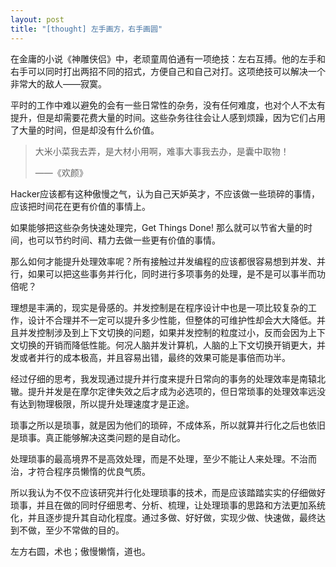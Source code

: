 ```yaml
---
layout: post
title: "[thought] 左手画方，右手画圆"
---
```


在金庸的小说《神雕侠侣》中，老顽童周伯通有一项绝技：左右互搏。他的左手和右手可以同时打出两招不同的招式，方便自己和自己对打。这项绝技可以解决一个非常大的敌人——寂寞。

平时的工作中难以避免的会有一些日常性的杂务，没有任何难度，也对个人不太有提升，但是却需要花费大量的时间。这些杂务往往会让人感到烦躁，因为它们占用了大量的时间，但是却没有什么价值。

> 大米小菜我去弄，是大材小用啊，难事大事我去办，是囊中取物！
> 
> ——《欢颜》

Hacker应该都有这种傲慢之气，认为自己天妒英才，不应该做一些琐碎的事情，应该把时间花在更有价值的事情上。

如果能够把这些杂务快速处理完，Get Things Done! 那么就可以节省大量的时间，也可以节约时间、精力去做一些更有价值的事情。

那么如何才能提升处理效率呢？所有接触过并发编程的应该都很容易想到并发、并行，如果可以把这些事务并行化，同时进行多项事务的处理，是不是可以事半而功倍呢？

理想是丰满的，现实是骨感的。并发控制是在程序设计中也是一项比较复杂的工作，设计不合理并不一定可以提升多少性能，但整体的可维护性却会大大降低。并且并发控制涉及到上下文切换的问题，如果并发控制的粒度过小，反而会因为上下文切换的开销而降低性能。何况人脑并发计算机，人脑的上下文切换开销更大，并发或者并行的成本极高，并且容易出错，最终的效果可能是事倍而功半。

经过仔细的思考，我发现通过提升并行度来提升日常向的事务的处理效率是南辕北辙。提升并发是在摩尔定律失效之后才成为必选项的，但日常琐事的处理效率远没有达到物理极限，所以提升处理速度才是正途。

琐事之所以是琐事，就是因为他们的琐碎，不成体系，所以就算并行化之后也依旧是琐事。真正能够解决这类问题的是自动化。

处理琐事的最高境界不是高效处理，而是不处理，至少不能让人来处理。不治而治，才符合程序员懒惰的优良气质。

所以我认为不仅不应该研究并行化处理琐事的技术，而是应该踏踏实实的仔细做好琐事，并且在做的同时仔细思考、分析、梳理，让处理琐事的思路和方法更加系统化，并且逐步提升其自动化程度。通过多做、好好做，实现少做、快速做，最终达到不做，至少不常做的目的。

左方右圆，术也；傲慢懒惰，道也。

